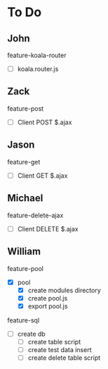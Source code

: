 # To Do

## John

feature-koala-router

- [ ] koala.router.js

## Zack

feature-post

- [ ] Client POST $.ajax

## Jason

feature-get

- [ ] Client GET $.ajax

## Michael

feature-delete-ajax

- [ ] Client DELETE $.ajax

## William

feature-pool

- [x] pool
  - [x] create modules directory
  - [x] create pool.js
  - [x] export pool.js

feature-sql

- [ ] create db
  - [ ] create table script
  - [ ] create test data insert
  - [ ] create delete table script
